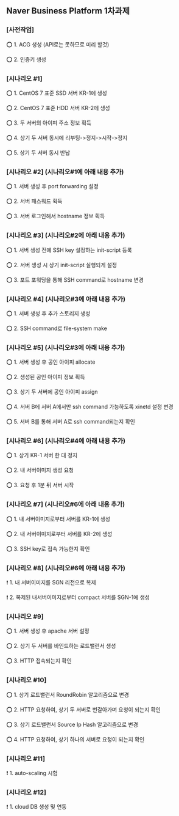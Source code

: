 ## Naver Business Platform 1차과제

### __[사전작업]__ 
:o: 1. ACG 생성 (API로는 못하므로 미리 할것)

:o: 2. 인증키 생성

### __[시나리오 #1]__
:o: 1. CentOS 7 표준 SSD 서버 KR-1에 생성

:o: 2. CentOS 7 표준 HDD 서버 KR-2에 생성

:o: 3. 두 서버의 아이피 주소 정보 획득

:o: 4. 상기 두 서버 동시에 리부팅->정지->시작->정지

:o: 5. 상기 두 서버 동시 반납

### __[시나리오 #2]__ (시나리오#1에 아래 내용 추가)
:o: 1. 서버 생성 후 port forwarding 설정

:o: 2. 서버 패스워드 획득

:o: 3. 서버 로그인해서 hostname 정보 획득

### __[시나리오 #3]__ (시나리오#2에 아래 내용 추가)
:o: 1. 서버 생성 전에 SSH key 설정하는 init-script 등록

:o: 2. 서버 생성 시 상기 init-script 실행되게 설정

:o: 3. 포트 포워딩을 통해 SSH command로 hostname 변경

### __[시나리오 #4]__ (시나리오#3에 아래 내용 추가)
:o: 1. 서버 생성 후 추가 스토리지 생성

:o: 2. SSH command로 file-system make

### __[시나리오 #5]__ (시나리오#3에 아래 내용 추가)
:o: 1. 서버 생성 후 공인 아이피 allocate

:o: 2. 생성된 공인 아이피 정보 획득

:o: 3. 상기 두 서버에 공인 아이피 assign

:o: 4. 서버 B에 서버 A에서만 ssh command 가능하도록 xinetd 설정 변경

:o: 5. 서버 B를 통해 서버 A로 ssh command되는지 확인

### __[시나리오 #6]__ (시나리오#4에 아래 내용 추가)
:o: 1. 상기 KR-1 서버 한 대 정지

:o: 2. 내 서버이미지 생성 요청

:o: 3. 요청 후 1분 뒤 서버 시작

### __[시나리오 #7]__ (시나리오#6에 아래 내용 추가)
:o: 1. 내 서버이미지로부터 서버를 KR-1에 생성

:o: 2. 내 서버이미지로부터 서버를 KR-2에 생성

:o: 3. SSH key로 접속 가능한지 확인

### __[시나리오 #8]__ (시나리오#6에 아래 내용 추가)
:heavy_exclamation_mark: 1. 내 서버이미지를 SGN 리전으로 복제

:heavy_exclamation_mark: 2. 복제된 내서버이미지로부터 compact 서버를 SGN-1에 생성

### __[시나리오 #9]__
:o: 1. 서버 생성 후 apache 서버 설정

:o: 2. 상기 두 서버를 바인드하는 로드밸런서 생성

:o: 3. HTTP 접속되는지 확인

### __[시나리오 #10]__
:o: 1. 상기 로드밸런서 RoundRobin 알고리즘으로 변경

:o: 2. HTTP 요청하여, 상기 두 서버로 번갈아가며 요청이 되는지 확인

:o: 3. 상기 로드밸런서 Source Ip Hash 알고리즘으로 변경

:o: 4. HTTP 요청하여, 상기 하나의 서버로 요청이 되는지 확인

### __[시나리오 #11]__
:heavy_exclamation_mark: 1. auto-scaling 시험

### __[시나리오 #12]__
:heavy_exclamation_mark: 1. cloud DB 생성 및 연동
